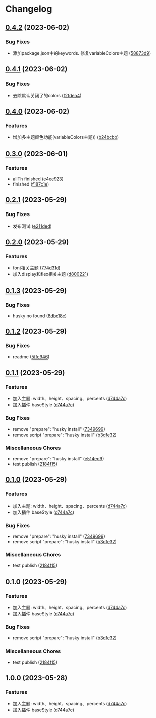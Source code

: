 # Changelog

## [0.4.2](https://github.com/missannil/miniprogram-tailwind-preset/compare/v0.4.1...v0.4.2) (2023-06-02)


### Bug Fixes

* 添加package.json中的keywords. 修复variableColors主题 ([58873d9](https://github.com/missannil/miniprogram-tailwind-preset/commit/58873d9bf1c8c8e872acfed27b933b9177b68aa3))

## [0.4.1](https://github.com/missannil/miniprogram-tailwind-preset/compare/v0.4.0...v0.4.1) (2023-06-02)


### Bug Fixes

* 去除默认关闭了的colors ([f2fdea4](https://github.com/missannil/miniprogram-tailwind-preset/commit/f2fdea4d1206077855212d07ee9ebfc1539a11fa))

## [0.4.0](https://github.com/missannil/miniprogram-tailwind-preset/compare/v0.3.0...v0.4.0) (2023-06-02)


### Features

* 增加多主题颜色功能(variableColors主题)) ([b24bcbb](https://github.com/missannil/miniprogram-tailwind-preset/commit/b24bcbbdd366fd48e257161eb14dba82ad825944))

## [0.3.0](https://github.com/missannil/miniprogram-tailwind-preset/compare/v0.2.1...v0.3.0) (2023-06-01)


### Features

* allTh finished ([e4ee923](https://github.com/missannil/miniprogram-tailwind-preset/commit/e4ee923115189540b29044eadf987dd793158578))
* finished ([f187c1e](https://github.com/missannil/miniprogram-tailwind-preset/commit/f187c1e3212a23435bc7c663b68ac3068d272420))

## [0.2.1](https://github.com/missannil/miniprogram-tailwind-preset/compare/v0.2.0...v0.2.1) (2023-05-29)


### Bug Fixes

* 发布测试 ([e211ded](https://github.com/missannil/miniprogram-tailwind-preset/commit/e211dedc09cbd4e146c13b80fab292a4f597a060))

## [0.2.0](https://github.com/missannil/miniprogram-tailwind-preset/compare/v0.1.3...v0.2.0) (2023-05-29)


### Features

* font相关主题 ([774d31d](https://github.com/missannil/miniprogram-tailwind-preset/commit/774d31df1d5915b390f6f0a6a2917b7ab9474137))
* 加入display和flex相关主题 ([d800221](https://github.com/missannil/miniprogram-tailwind-preset/commit/d800221955170be8630755d8eeb6bff7ad65c742))

## [0.1.3](https://github.com/missannil/miniprogram-tailwind-preset/compare/v0.1.2...v0.1.3) (2023-05-29)


### Bug Fixes

* husky no found ([8dbc18c](https://github.com/missannil/miniprogram-tailwind-preset/commit/8dbc18c01546ca16e75b4fe432a585ce6fa50af0))

## [0.1.2](https://github.com/missannil/miniprogram-tailwind-preset/compare/v0.1.1...v0.1.2) (2023-05-29)


### Bug Fixes

* readme ([5ffe946](https://github.com/missannil/miniprogram-tailwind-preset/commit/5ffe946ddbfe956a00a40744787f55091fcfda08))

## [0.1.1](https://github.com/missannil/miniprogram-tailwind-preset/compare/v0.1.0...v0.1.1) (2023-05-29)


### Features

* 加入主题: width、height、spacing、percents ([d744a7c](https://github.com/missannil/miniprogram-tailwind-preset/commit/d744a7cb76f5737d6aefb9b72b664289204901e0))
* 加入插件 baseStyle ([d744a7c](https://github.com/missannil/miniprogram-tailwind-preset/commit/d744a7cb76f5737d6aefb9b72b664289204901e0))


### Bug Fixes

* remove "prepare": "husky install" ([7349699](https://github.com/missannil/miniprogram-tailwind-preset/commit/73496999352bbe09d363fe3aba8a2fbdd3f1e8f5))
* remove script "prepare": "husky install" ([b3dfe32](https://github.com/missannil/miniprogram-tailwind-preset/commit/b3dfe3268864b81ebccebf8a17031493788ffe6c))


### Miscellaneous Chores

* remove "prepare": "husky install" ([e514ed9](https://github.com/missannil/miniprogram-tailwind-preset/commit/e514ed9b862e254de2b3c7e3f147561742796b4e))
* test publish ([2184f15](https://github.com/missannil/miniprogram-tailwind-preset/commit/2184f15a096cc8601d60328a7d2e5d61b6a8dca2))

## [0.1.0](https://github.com/missannil/miniprogram-tailwind-preset/compare/v0.1.0...v0.1.0) (2023-05-29)


### Features

* 加入主题: width、height、spacing、percents ([d744a7c](https://github.com/missannil/miniprogram-tailwind-preset/commit/d744a7cb76f5737d6aefb9b72b664289204901e0))
* 加入插件 baseStyle ([d744a7c](https://github.com/missannil/miniprogram-tailwind-preset/commit/d744a7cb76f5737d6aefb9b72b664289204901e0))


### Bug Fixes

* remove "prepare": "husky install" ([7349699](https://github.com/missannil/miniprogram-tailwind-preset/commit/73496999352bbe09d363fe3aba8a2fbdd3f1e8f5))
* remove script "prepare": "husky install" ([b3dfe32](https://github.com/missannil/miniprogram-tailwind-preset/commit/b3dfe3268864b81ebccebf8a17031493788ffe6c))


### Miscellaneous Chores

* test publish ([2184f15](https://github.com/missannil/miniprogram-tailwind-preset/commit/2184f15a096cc8601d60328a7d2e5d61b6a8dca2))

## 0.1.0 (2023-05-29)


### Features

* 加入主题: width、height、spacing、percents ([d744a7c](https://github.com/missannil/miniprogram-tailwind-preset/commit/d744a7cb76f5737d6aefb9b72b664289204901e0))
* 加入插件 baseStyle ([d744a7c](https://github.com/missannil/miniprogram-tailwind-preset/commit/d744a7cb76f5737d6aefb9b72b664289204901e0))


### Bug Fixes

* remove script "prepare": "husky install" ([b3dfe32](https://github.com/missannil/miniprogram-tailwind-preset/commit/b3dfe3268864b81ebccebf8a17031493788ffe6c))


### Miscellaneous Chores

* test publish ([2184f15](https://github.com/missannil/miniprogram-tailwind-preset/commit/2184f15a096cc8601d60328a7d2e5d61b6a8dca2))

## 1.0.0 (2023-05-28)


### Features

* 加入主题: width、height、spacing、percents ([d744a7c](https://github.com/missannil/miniprogram-tailwind-preset/commit/d744a7cb76f5737d6aefb9b72b664289204901e0))
* 加入插件 baseStyle ([d744a7c](https://github.com/missannil/miniprogram-tailwind-preset/commit/d744a7cb76f5737d6aefb9b72b664289204901e0))
